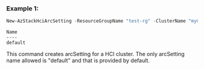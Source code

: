 ### Example 1:
```powershell
New-AzStackHciArcSetting -ResourceGroupName "test-rg" -ClusterName "myCluster"
```

```output
Name
----
default
```

This command creates arcSetting for a HCI cluster. The only arcSetting name allowed is "default" and that is provided by default. 
